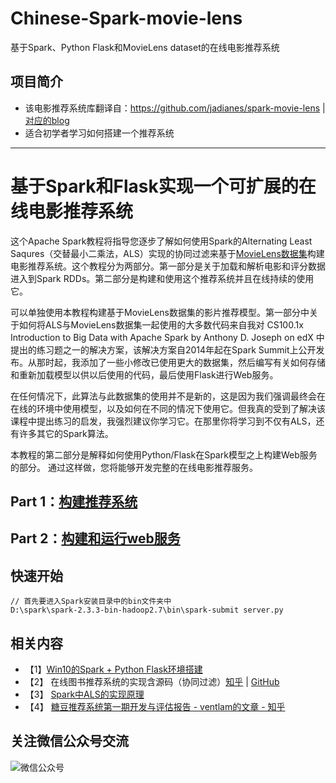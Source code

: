 # Chinese-Spark-movie-lens
基于Spark、Python Flask和MovieLens dataset的在线电影推荐系统

## 项目简介
- 该电影推荐系统库翻译自：https://github.com/jadianes/spark-movie-lens | [对应的blog](https://www.codementor.io/jadianes/building-a-web-service-with-apache-spark-flask-example-app-part2-du1083854)
- 适合初学者学习如何搭建一个推荐系统

---
# 基于Spark和Flask实现一个可扩展的在线电影推荐系统

这个Apache Spark教程将指导您逐步了解如何使用Spark的Alternating Least Saqures（交替最小二乘法，ALS）实现的协同过滤来基于[MovieLens数据集](https://grouplens.org/datasets/movielens/)构建电影推荐系统。这个教程分为两部分。第一部分是关于加载和解析电影和评分数据进入到Spark RDDs。第二部分是构建和使用这个推荐系统并且在线持续的使用它。

可以单独使用本教程构建基于MovieLens数据集的影片推荐模型。第一部分中关于如何将ALS与MovieLens数据集一起使用的大多数代码来自我对 CS100.1x Introduction to Big Data with Apache Spark by Anthony D. Joseph on edX 中提出的练习题之一的解决方案，该解决方案自2014年起在Spark Summit上公开发布。从那时起，我添加了一些小修改已使用更大的数据集，然后编写有关如何存储和重新加载模型以供以后使用的代码，最后使用Flask进行Web服务。

在任何情况下，此算法与此数据集的使用并不是新的，这是因为我们强调最终会在在线的环境中使用模型，以及如何在不同的情况下使用它。但我真的受到了解决该课程中提出练习的启发，我强烈建议你学习它。在那里你将学习到不仅有ALS，还有许多其它的Spark算法。

本教程的第二部分是解释如何使用Python/Flask在Spark模型之上构建Web服务的部分。 通过这样做，您将能够开发完整的在线电影推荐服务。

## Part 1：[构建推荐系统](building-recommender.ipynb)

## Part 2：[构建和运行web服务](Building_Running_web_service.ipynb)

## 快速开始

```
// 首先要进入Spark安装目录中的bin文件夹中
D:\spark\spark-2.3.3-bin-hadoop2.7\bin\spark-submit server.py
```

## 相关内容
- 【1】[Win10的Spark + Python Flask环境搭建](https://mp.weixin.qq.com/s?__biz=MzI5MzIwNDI1MQ==&mid=2650120932&idx=5&sn=fa924c8677411661a31df945b330c028&chksm=f474ba90c303338678dcd26edd5707d667c4bbe4a93b1f4e33591892cd858fd2da8db988be38&mpshare=1&scene=23&srcid=0117k0pBqKT5ucoXacbBHMfW&client=tim&ADUIN=278793087&ADSESSION=1517886579&ADTAG=CLIENT.QQ.5537_.0&ADPUBNO=26752#rd)
- 【2】 在线图书推荐系统的实现含源码（协同过滤）[知乎](https://zhuanlan.zhihu.com/p/31473161) | [GitHub](https://github.com/XuefengHuang/RecommendationSystem)
- 【3】 [Spark中ALS的实现原理](https://github.com/endymecy/spark-ml-source-analysis/blob/master/%E6%8E%A8%E8%8D%90/ALS.md)
- 【4】 [糖豆推荐系统第一期开发与评估报告 - ventlam的文章 - 知乎](https://zhuanlan.zhihu.com/p/24945454)

## 关注微信公众号交流
![微信公众号](https://github.com/Microstrong0305/Chinese-Spark-movie-lens/blob/master/%E5%BE%AE%E4%BF%A1%E5%85%AC%E4%BC%97%E5%8F%B7.jpg)
